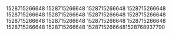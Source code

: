 1528715266648
1528715266648
1528715266648
1528715266648
1528715266648
1528715266648
1528715266648
1528715266648
1528715266648
1528715266648
1528715266648
1528715266648
1528715266648
1528715266648
15287152666481528768937790